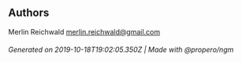 ## Authors

Merlin Reichwald <merlin.reichwald@gmail.com>

###### Generated on 2019-10-18T19:02:05.350Z | Made with @propero/ngm